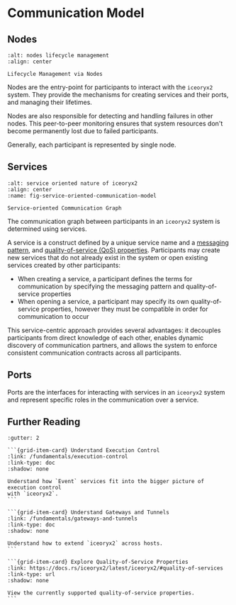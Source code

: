 # Communication Model

## Nodes

```{figure} /images/nodes-lifecycle-management.svg
:alt: nodes lifecycle management
:align: center

Lifecycle Management via Nodes
```

Nodes are the entry-point for participants to interact with the `iceoryx2`
system. They provide the mechanisms for creating services and their ports, and
managing their lifetimes.

Nodes are also responsible for detecting and handling failures in
other nodes. This peer-to-peer monitoring ensures that system resources don't
become permanently lost due to failed participants.

Generally, each participant is represented by single node.

## Services

```{figure} /images/service-orientation.svg
:alt: service oriented nature of iceoryx2
:align: center
:name: fig-service-oriented-communication-model

Service-oriented Communication Graph
```

The communication graph between participants in an `iceoryx2` system is
determined using services.

A service is a construct defined by a unique service name and a
[messaging pattern](/fundamentals/messaging-patterns/index), and
[quality-of-service (QoS) properties](https://docs.rs/iceoryx2/0.6.1/iceoryx2/#quality-of-services).
Participants may create new services that do not already exist in the
system or open existing services created by other participants:

* When creating a service, a participant defines the terms for
communication by specifying the messaging pattern and quality-of-service
properties
* When opening a service, a participant may specify its own quality-of-service
properties, however they must be compatible in order for communication to occur

This service-centric approach provides several advantages: it decouples
participants from direct knowledge of each other, enables dynamic discovery of
communication partners, and allows the system to enforce consistent
communication contracts across all participants.

## Ports

Ports are the interfaces for interacting with services in an `iceoryx2` system
and represent specific roles in the communication over a service.

## Further Reading

````{grid} 1 1 2 3
:gutter: 2

```{grid-item-card} Understand Execution Control
:link: /fundamentals/execution-control
:link-type: doc
:shadow: none

Understand how `Event` services fit into the bigger picture of execution control
with `iceoryx2`.
```

```{grid-item-card} Understand Gateways and Tunnels
:link: /fundamentals/gateways-and-tunnels
:link-type: doc
:shadow: none

Understand how to extend `iceoryx2` across hosts.
```

```{grid-item-card} Explore Quality-of-Service Properties
:link: https://docs.rs/iceoryx2/latest/iceoryx2/#quality-of-services
:link-type: url
:shadow: none

View the currently supported quality-of-service properties.
```

````
